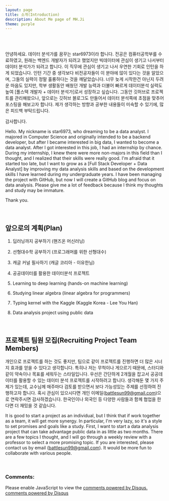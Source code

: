 ```yaml
---
layout: page
title: 소개(Introduction)
description: About Me page of MH.Ji
theme: purple
---
```

<br><br>

안녕하세요. 데이터 분석가를 꿈꾸는 star6973이라 합니다. 전공은 컴퓨터공학부를 수료하였고, 원래는 백엔드 개발자가 되려고 했었지만 빅데이터에 관심이 생기고 나서부터 데이터 분석가가 되려고 합니다. 이 직무에 관심이 생기고 나서 우연한 기회로 인턴을 하게 되었습니다. 인턴 기간 중 생각보다 비전공자들이 이 분야에 많이 있다는 것을 알았으며, 그들의 실력이 정말 훌륭하다는 것을 깨달았습니다. 너무 늦게 시작한건 아닌지 두려운 마음도 있지만, 학부 생활동안 배웠던 개발 능력과 더불어 빠르게 데이터분석 실력도 높여 [풀스택 개발자 + 데이터 분석가]로서 성장하고 싶습니다. 그동안 깃허브로 프로젝트를 관리해왔으나, 앞으로는 깃허브 블로그도 만들어서 데이터 분석쪽에 초점을 맞추어 포스팅을 해보고자 합니다. 제가 생각하는 방향과 공부한 내용들이 미숙할 수 있기에, 많은 피드백 부탁드립니다. 

감사합니다.

Hello. My nickname is star6973, who dreaming to be a data analyst. I majored in Computer Science and originally intended to be a backend developer, but after I became interested in big data, I wanted to become a data analyst. After I got interested in this job, I had an internship by chance. During my internship, I knew there were more non-majors in this field than I thought, and I realized that their skills were really good. I'm afraid that it started too late, but I want to grow as a [Full Stack Developer + Data Analyst] by improving my data analysis skills and based on the development skills I have learned during my undergraduate years. I have been managing the project with GitHub, but now I will create a GitHub blog and focus on data analysis. Please give me a lot of feedback because I think my thoughts and study may be immature.

Thank you.
<br><br><br>

## 앞으로의 계획(Plan)

1. 딥러닝까지 공부하기 (핸즈온 머신러닝)
2. 선형대수학 공부하기 (프로그래머를 위한 선형대수)
3. 캐글 커널 필사하기 (캐글 코리아 - 이유한님)
4. 공공데이터를 활용한 데이터분석 프로젝트

1. Learning to deep learning (hands-on machine learning)
2. Studying linear algebra (linear algebra for programmers)
3. Typing kernel with the Kaggle (Kaggle Korea - Lee You Han)
4. Data analysis project using public data
<br><br><br>

## 프로젝트 팀원 모집(Recruiting Project Team Members)

개인으로 프로젝트를 하는 것도 좋지만, 팀으로 같이 프로젝트를 진행하면 더 많은 시너지 효과를 얻을 수 있다고 생각합니다. 특히나 저는 무척이나 게으르기 때문에, 스터디와 같이 약속이나 목표를 세워두는 스타일입니다. 우선은 간단하게 2개월을 잡고서 공공데이터를 활용할 수 있는 데이터 분석 프로젝트를 시작하려고 합니다. 생각해둔 몇 가지 주제가 있는데, 교수님께 매주마다 검토를 받으면서 보다 가능성있는 주제를 선정하여 진행하고자 합니다. 혹시 관심이 있으시다면 개인 이메일(battlesun99@gmail.com)으로 연락주시면 감사하겠습니다. 한국인이나 외국인 등 다양한 사람들과 함께 협업을 한다면 더 재밌을 것 같습니다.

It is good to start a project as an individual, but I think that if work together as a team, it will get more synergy. In particular, I'm very lazy, so it's a style to set promises and goals like a study. First, I want to start a data analysis project that can take advantage public data in as little as two months. There are a few topics I thought, and I will go through a weekly review with a professor to select a more promising topic. If you are interested, please contact us by email (battlesun99@gmail.com). It would be more fun to collaborate with various people.
<br><br><br>

### Comments:

<div id="disqus_thread"></div>
<script type="text/javascript">
  /* * * CONFIGURATION VARIABLES: EDIT BEFORE PASTING INTO YOUR WEBPAGE * * */
  var disqus_shortname = '{{site.disqushandler}}';

  /* * * DON'T EDIT BELOW THIS LINE * * */
  (function() {
      var dsq = document.createElement('script'); dsq.type = 'text/javascript'; dsq.async = true;
      dsq.src = '//' + disqus_shortname + '.disqus.com/embed.js';
      (document.getElementsByTagName('head')[0] || document.getElementsByTagName('body')[0]).appendChild(dsq);
  })();
</script>
<noscript>Please enable JavaScript to view the <a href="http://disqus.com/?ref_noscript">comments powered by Disqus.</a></noscript>
<a href="http://disqus.com" class="dsq-brlink">comments powered by <span class="logo-disqus">Disqus</span></a>

<script src="https://txtpen.com/embed.js?site={{site.txtpenhandler}}" />
